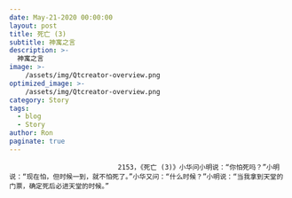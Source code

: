 ```yaml
---
date: May-21-2020 00:00:00
layout: post
title: 死亡 (3)
subtitle: 神寓之言
description: >-
  神寓之言
image: >-
    /assets/img/Qtcreator-overview.png
optimized_image: >-
    /assets/img/Qtcreator-overview.png
category: Story
tags:
  - blog
  - Story
author: Ron
paginate: true
---
```


							　　2153，《死亡 (3)》小华问小明说：“你怕死吗？”小明说：“现在怕，但时候一到，就不怕死了。”小华又问：“什么时候？”小明说：“当我拿到天堂的门票，确定死后必进天堂的时候。”
							
							
						